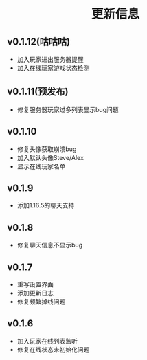 <h1 style="text-align:center"> 更新信息 </h1>

## v0.1.12(咕咕咕)
* 加入玩家进出服务器提醒
* 加入在线玩家游戏状态检测
## v0.1.11(预发布)
* 修复服务器玩家过多列表显示bug问题
## v0.1.10
* 修复头像获取崩溃bug
* 加入默认头像Steve/Alex
* 显示在线玩家名单
## v0.1.9
* 添加1.16.5的聊天支持
## v0.1.8
* 修复聊天信息不显示bug
## v0.1.7
* 重写设置界面
* 添加更新日志
* 修复频繁掉线问题
## v0.1.6
* 加入玩家在线列表监听
* 修复在线状态未初始化问题
